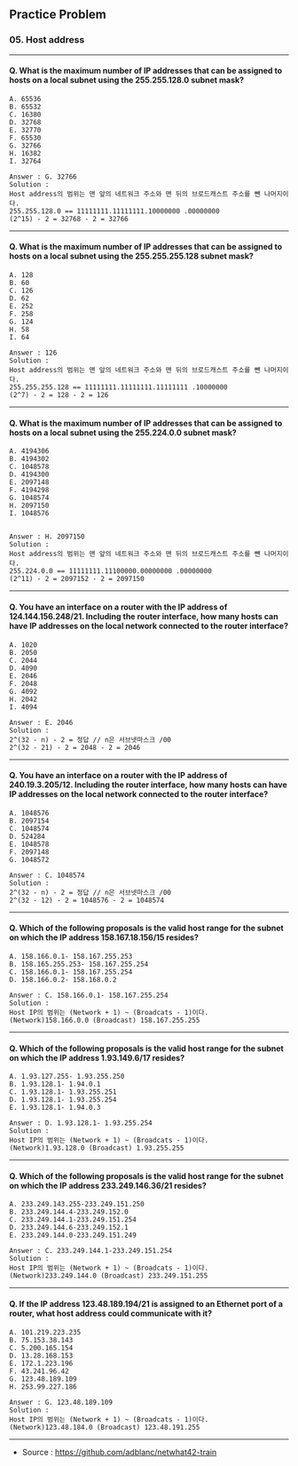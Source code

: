 ## Practice Problem

### 05. Host address

---

#### Q. What is the maximum number of IP addresses that can be assigned to hosts on a local subnet using the 255.255.128.0 subnet mask?

```
A. 65536
B. 65532
C. 16380
D. 32768
E. 32770
F. 65530
G. 32766
H. 16382
I. 32764

Answer : G. 32766
Solution : 
Host address의 범위는 맨 앞의 네트워크 주소와 맨 뒤의 브로드캐스트 주소를 뺀 나머지이다.
255.255.128.0 == 11111111.11111111.10000000 .00000000
(2^15) - 2 = 32768 - 2 = 32766
```

---

#### Q. What is the maximum number of IP addresses that can be assigned to hosts on a local subnet using the 255.255.255.128 subnet mask?

```
A. 128
B. 60
C. 126
D. 62
E. 252
F. 258
G. 124
H. 58
I. 64

Answer : 126
Solution : 
Host address의 범위는 맨 앞의 네트워크 주소와 맨 뒤의 브로드캐스트 주소를 뺀 나머지이다.
255.255.255.128 == 11111111.11111111.11111111 .10000000
(2^7) - 2 = 128 - 2 = 126
```

---

#### Q. What is the maximum number of IP addresses that can be assigned to hosts on a local subnet using the 255.224.0.0 subnet mask?

```
A. 4194306
B. 4194302
C. 1048578
D. 4194300
E. 2097148
F. 4194298
G. 1048574
H. 2097150
I. 1048576


Answer : H. 2097150
Solution : 
Host address의 범위는 맨 앞의 네트워크 주소와 맨 뒤의 브로드캐스트 주소를 뺀 나머지이다.
255.224.0.0 == 11111111.11100000.00000000 .00000000
(2^11) - 2 = 2097152 - 2 = 2097150
```

---

#### Q. You have an interface on a router with the IP address of 124.144.156.248/21. Including the router interface, how many hosts can have IP addresses on the local network connected to the router interface?

```
A. 1020
B. 2050
C. 2044	
D. 4090
E. 2046
F. 2048
G. 4092
H. 2042
I. 4094

Answer : E. 2046
Solution : 
2^(32 - n) - 2 = 정답 // n은 서브넷마스크 /00
2^(32 - 21) - 2 = 2048 - 2 = 2046
```

---

#### Q. You have an interface on a router with the IP address of 240.19.3.205/12. Including the router interface, how many hosts can have IP addresses on the local network connected to the router interface?

```
A. 1048576
B. 2097154
C. 1048574
D. 524284
E. 1048578
F. 2097148
G. 1048572

Answer : C. 1048574
Solution : 
2^(32 - n) - 2 = 정답 // n은 서브넷마스크 /00
2^(32 - 12) - 2 = 1048576 - 2 = 1048574
```

---

#### Q. Which of the following proposals is the valid host range for the subnet on which the IP address 158.167.18.156/15 resides?

```
A. 158.166.0.1- 158.167.255.253
B. 158.165.255.253- 158.167.255.254
C. 158.166.0.1- 158.167.255.254
D. 158.166.0.2- 158.168.0.2

Answer : C. 158.166.0.1- 158.167.255.254
Solution :
Host IP의 범위는 (Network + 1) ~ (Broadcats - 1)이다.
(Network)158.166.0.0 (Broadcast) 158.167.255.255
```

---

#### Q. Which of the following proposals is the valid host range for the subnet on which the IP address 1.93.149.6/17 resides?

```
A. 1.93.127.255- 1.93.255.250
B. 1.93.128.1- 1.94.0.1
C. 1.93.128.1- 1.93.255.251
D. 1.93.128.1- 1.93.255.254
E. 1.93.128.1- 1.94.0.3

Answer : D. 1.93.128.1- 1.93.255.254
Solution : 
Host IP의 범위는 (Network + 1) ~ (Broadcats - 1)이다.
(Network)1.93.128.0 (Broadcast) 1.93.255.255
```

---

#### Q. Which of the following proposals is the valid host range for the subnet on which the IP address 233.249.146.36/21 resides?

```
A. 233.249.143.255-233.249.151.250
B. 233.249.144.4-233.249.152.0
C. 233.249.144.1-233.249.151.254
D. 233.249.144.6-233.249.152.1
E. 233.249.144.0-233.249.151.249

Answer : C. 233.249.144.1-233.249.151.254
Solution : 
Host IP의 범위는 (Network + 1) ~ (Broadcats - 1)이다.
(Network)233.249.144.0 (Broadcast) 233.249.151.255
```

---

#### Q. If the IP address 123.48.189.194/21 is assigned to an Ethernet port of a router, what host address could communicate with it?

```
A. 101.219.223.235
B. 75.153.38.143
C. 5.200.165.154
D. 13.28.168.153
E. 172.1.223.196
F. 43.241.96.42
G. 123.48.189.109
H. 253.99.227.186

Answer : G. 123.48.189.109
Solution : 
Host IP의 범위는 (Network + 1) ~ (Broadcats - 1)이다.
(Network)123.48.184.0 (Broadcast) 123.48.191.255
```

------

- Source : https://github.com/adblanc/netwhat42-train